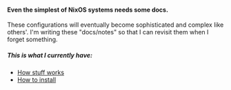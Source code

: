 #### Even the simplest of NixOS systems needs some docs.

These configurations will eventually become sophisticated and complex like others'. I'm writing these "docs/notes" so that I can
revisit them when I forget something.

##### This is what I currently have:

- [How stuff works](./HOW.md)
- [How to install](./INSTALL.md)

